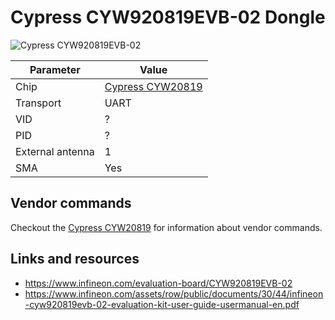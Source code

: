 # Cypress CYW920819EVB-02 Dongle

![Cypress CYW920819EVB-02](Cypress_CYW920819EVB-02.avif)

| Parameter        | Value                                        |
| ---------------- | -------------------------------------------- |
| Chip             | [Cypress CYW20819](Chip_Cypress_CYW20819.md) |
| Transport        | UART                                         |
| VID              | ?                                            |
| PID              | ?                                            |
| External antenna | 1                                            |
| SMA              | Yes                                          |

## Vendor commands

Checkout the [Cypress CYW20819](Chip_Cypress_CYW20819.md) for information about vendor commands.

## Links and resources

- <https://www.infineon.com/evaluation-board/CYW920819EVB-02>
- <https://www.infineon.com/assets/row/public/documents/30/44/infineon-cyw920819evb-02-evaluation-kit-user-guide-usermanual-en.pdf>
